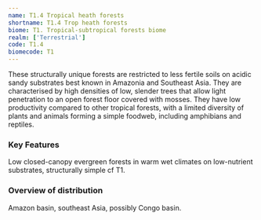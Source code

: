 ```yaml
---
name: T1.4 Tropical heath forests
shortname: T1.4 Trop heath forests
biome: T1. Tropical-subtropical forests biome
realm: ['Terrestrial']
code: T1.4
biomecode: T1
---
```


These structurally unique forests are restricted to less fertile soils on acidic sandy substrates best known in Amazonia and Southeast Asia. They are characterised by high densities of low, slender trees that allow light penetration to an open forest floor covered with mosses. They have low productivity compared to other tropical forests, with a limited diversity of plants and animals forming a simple foodweb, including amphibians and reptiles.

### Key Features

Low closed-canopy evergreen forests in warm wet climates on low-nutrient substrates, structurally simple cf T1.

### Overview of distribution

Amazon basin, southeast Asia, possibly Congo basin.
